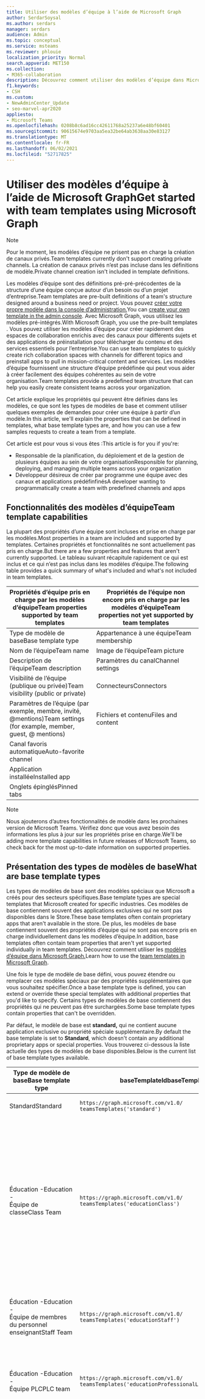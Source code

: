 ```yaml
---
title: Utiliser des modèles d’équipe à l’aide de Microsoft Graph
author: SerdarSoysal
ms.author: serdars
manager: serdars
audience: Admin
ms.topic: conceptual
ms.service: msteams
ms.reviewer: phlouie
localization_priority: Normal
search.appverid: MET150
ms.collection:
- M365-collaboration
description: Découvrez comment utiliser des modèles d’équipe dans Microsoft Graph pour créer des espaces de collaboration avec des canaux pour différentes rubriques et des applications de préinstallation pour fournir du contenu et des services.
f1.keywords:
- CSH
ms.custom:
- NewAdminCenter_Update
- seo-marvel-apr2020
appliesto:
- Microsoft Teams
ms.openlocfilehash: 0208b8c6ad16cc42611768a25237a6e48bf60401
ms.sourcegitcommit: 90615674e9703aa5ea32be64ab3638aa30e83127
ms.translationtype: MT
ms.contentlocale: fr-FR
ms.lasthandoff: 06/02/2021
ms.locfileid: "52717825"
---
```

# <a name="get-started-with-team-templates-using-microsoft-graph"></a><span data-ttu-id="b1d74-103">Utiliser des modèles d’équipe à l’aide de Microsoft Graph</span><span class="sxs-lookup"><span data-stu-id="b1d74-103">Get started with team templates using Microsoft Graph</span></span>

> [!NOTE]
> <span data-ttu-id="b1d74-104">Pour le moment, les modèles d’équipe ne prisent pas en charge la création de canaux privés.</span><span class="sxs-lookup"><span data-stu-id="b1d74-104">Team templates currently don't support creating private channels.</span></span> <span data-ttu-id="b1d74-105">La création de canaux privés n’est pas incluse dans les définitions de modèle.</span><span class="sxs-lookup"><span data-stu-id="b1d74-105">Private channel creation isn't included in template definitions.</span></span>

<span data-ttu-id="b1d74-106">Les modèles d’équipe sont des définitions pré-pré-précodentes de la structure d’une équipe conçue autour d’un besoin ou d’un projet d’entreprise.</span><span class="sxs-lookup"><span data-stu-id="b1d74-106">Team templates are pre-built definitions of a team's structure designed around a business need or project.</span></span> <span data-ttu-id="b1d74-107">Vous pouvez [créer votre propre modèle dans la console d’administration.](get-started-with-teams-templates-in-the-admin-console.md)</span><span class="sxs-lookup"><span data-stu-id="b1d74-107">You can [create your own template in the admin console](get-started-with-teams-templates-in-the-admin-console.md).</span></span> <span data-ttu-id="b1d74-108">Avec Microsoft Graph, vous utilisez les modèles pré-intégrés.</span><span class="sxs-lookup"><span data-stu-id="b1d74-108">With Microsoft Graph, you use the pre-built templates .</span></span> <span data-ttu-id="b1d74-109">Vous pouvez utiliser les modèles d’équipe pour créer rapidement des espaces de collaboration enrichis avec des canaux pour différents sujets et des applications de préinstallation pour télécharger du contenu et des services essentiels pour l’entreprise.</span><span class="sxs-lookup"><span data-stu-id="b1d74-109">You can use team templates to quickly create rich collaboration spaces with channels for different topics and preinstall apps to pull in mission-critical content and services.</span></span> <span data-ttu-id="b1d74-110">Les modèles d’équipe fournissent une structure d’équipe prédéfinée qui peut vous aider à créer facilement des équipes cohérentes au sein de votre organisation.</span><span class="sxs-lookup"><span data-stu-id="b1d74-110">Team templates provide a predefined team structure that can help you easily create consistent teams across your organization.</span></span>

<span data-ttu-id="b1d74-111">Cet article explique les propriétés qui peuvent être définies dans les modèles, ce que sont les types de modèles de base et comment utiliser quelques exemples de demandes pour créer une équipe à partir d’un modèle.</span><span class="sxs-lookup"><span data-stu-id="b1d74-111">In this article, we'll explain the properties that can be defined in templates, what base template types are, and how you can use a few samples requests to create a team from a template.</span></span>

<span data-ttu-id="b1d74-112">Cet article est pour vous si vous êtes :</span><span class="sxs-lookup"><span data-stu-id="b1d74-112">This article is for you if you're:</span></span>

- <span data-ttu-id="b1d74-113">Responsable de la planification, du déploiement et de la gestion de plusieurs équipes au sein de votre organisation</span><span class="sxs-lookup"><span data-stu-id="b1d74-113">Responsible for planning, deploying, and managing multiple teams across your organization</span></span><br>
- <span data-ttu-id="b1d74-114">Développeur désireux de créer par programme une équipe avec des canaux et applications prédéfinfinés</span><span class="sxs-lookup"><span data-stu-id="b1d74-114">A developer wanting to programmatically create a team with predefined channels and apps</span></span>

## <a name="team-template-capabilities"></a><span data-ttu-id="b1d74-115">Fonctionnalités des modèles d’équipe</span><span class="sxs-lookup"><span data-stu-id="b1d74-115">Team template capabilities</span></span>

<span data-ttu-id="b1d74-116">La plupart des propriétés d’une équipe sont incluses et prise en charge par les modèles.</span><span class="sxs-lookup"><span data-stu-id="b1d74-116">Most properties in a team are included and supported by templates.</span></span> <span data-ttu-id="b1d74-117">Certaines propriétés et fonctionnalités ne sont actuellement pas pris en charge.</span><span class="sxs-lookup"><span data-stu-id="b1d74-117">But there are a few properties and features that aren't currently supported.</span></span> <span data-ttu-id="b1d74-118">Le tableau suivant récapitule rapidement ce qui est inclus et ce qui n’est pas inclus dans les modèles d’équipe.</span><span class="sxs-lookup"><span data-stu-id="b1d74-118">The following table provides a quick summary of what's included and what's not included in team templates.</span></span>

| <span data-ttu-id="b1d74-119">**Propriétés d’équipe pris en charge par les modèles d’équipe**</span><span class="sxs-lookup"><span data-stu-id="b1d74-119">**Team properties supported by team templates**</span></span> | <span data-ttu-id="b1d74-120">**Propriétés de l’équipe non encore pris en charge par les modèles d’équipe**</span><span class="sxs-lookup"><span data-stu-id="b1d74-120">**Team properties not yet supported by team templates**</span></span> |
| ------------------------------------------------ | -------------------------------------------------------- |
| <span data-ttu-id="b1d74-121">Type de modèle de base</span><span class="sxs-lookup"><span data-stu-id="b1d74-121">Base template type</span></span> | <span data-ttu-id="b1d74-122">Appartenance à une équipe</span><span class="sxs-lookup"><span data-stu-id="b1d74-122">Team membership</span></span> |
| <span data-ttu-id="b1d74-123">Nom de l’équipe</span><span class="sxs-lookup"><span data-stu-id="b1d74-123">Team name</span></span> | <span data-ttu-id="b1d74-124">Image de l’équipe</span><span class="sxs-lookup"><span data-stu-id="b1d74-124">Team picture</span></span> |
| <span data-ttu-id="b1d74-125">Description de l’équipe</span><span class="sxs-lookup"><span data-stu-id="b1d74-125">Team description</span></span> | <span data-ttu-id="b1d74-126">Paramètres du canal</span><span class="sxs-lookup"><span data-stu-id="b1d74-126">Channel settings</span></span> |
| <span data-ttu-id="b1d74-127">Visibilité de l’équipe (publique ou privée)</span><span class="sxs-lookup"><span data-stu-id="b1d74-127">Team visibility (public or private)</span></span> | <span data-ttu-id="b1d74-128">Connecteurs</span><span class="sxs-lookup"><span data-stu-id="b1d74-128">Connectors</span></span> |
| <span data-ttu-id="b1d74-129">Paramètres de l’équipe (par exemple, membre, invité, @mentions)</span><span class="sxs-lookup"><span data-stu-id="b1d74-129">Team settings (for example, member, guest, @ mentions)</span></span> | <span data-ttu-id="b1d74-130">Fichiers et contenu</span><span class="sxs-lookup"><span data-stu-id="b1d74-130">Files and content</span></span> |
| <span data-ttu-id="b1d74-131">Canal favoris automatique</span><span class="sxs-lookup"><span data-stu-id="b1d74-131">Auto-favorite channel</span></span> | |
| <span data-ttu-id="b1d74-132">Application installée</span><span class="sxs-lookup"><span data-stu-id="b1d74-132">Installed app</span></span> | |
| <span data-ttu-id="b1d74-133">Onglets épinglés</span><span class="sxs-lookup"><span data-stu-id="b1d74-133">Pinned tabs</span></span> | |

> [!NOTE]
> <span data-ttu-id="b1d74-134">Nous ajouterons d’autres fonctionnalités de modèle dans les prochaines version de Microsoft Teams. Vérifiez donc que vous avez besoin des informations les plus à jour sur les propriétés prise en charge.</span><span class="sxs-lookup"><span data-stu-id="b1d74-134">We'll be adding more template capabilities in future releases of Microsoft Teams, so check back for the most up-to-date information on supported properties.</span></span>

## <a name="what-are-base-template-types"></a><span data-ttu-id="b1d74-135">Présentation des types de modèles de base</span><span class="sxs-lookup"><span data-stu-id="b1d74-135">What are base template types</span></span>

<span data-ttu-id="b1d74-136">Les types de modèles de base sont des modèles spéciaux que Microsoft a créés pour des secteurs spécifiques.</span><span class="sxs-lookup"><span data-stu-id="b1d74-136">Base template types are special templates that Microsoft created for specific industries.</span></span> <span data-ttu-id="b1d74-137">Ces modèles de base contiennent souvent des applications exclusives qui ne sont pas disponibles dans le Store.</span><span class="sxs-lookup"><span data-stu-id="b1d74-137">These base templates often contain proprietary apps that aren't available in the store.</span></span> <span data-ttu-id="b1d74-138">De plus, les modèles de base contiennent souvent des propriétés d’équipe qui ne sont pas encore pris en charge individuellement dans les modèles d’équipe.</span><span class="sxs-lookup"><span data-stu-id="b1d74-138">In addition, base templates often contain team properties that aren't yet supported individually in team templates.</span></span> <span data-ttu-id="b1d74-139">Découvrez comment utiliser les [modèles d’équipe dans Microsoft Graph.](get-started-with-teams-templates.md)</span><span class="sxs-lookup"><span data-stu-id="b1d74-139">Learn how to use the [team templates in Microsoft Graph](get-started-with-teams-templates.md).</span></span>

<span data-ttu-id="b1d74-140">Une fois le type de modèle de base défini, vous pouvez étendre ou remplacer ces modèles spéciaux par des propriétés supplémentaires que vous souhaitez spécifier.</span><span class="sxs-lookup"><span data-stu-id="b1d74-140">Once a base template type is defined, you can extend or override these special templates with additional properties that you'd like to specify.</span></span> <span data-ttu-id="b1d74-141">Certains types de modèles de base contiennent des propriétés qui ne peuvent pas être surchargées.</span><span class="sxs-lookup"><span data-stu-id="b1d74-141">Some base template types contain properties that can't be overridden.</span></span>

<span data-ttu-id="b1d74-142">Par défaut, le modèle de base est **standard,** qui ne contient aucune application exclusive ou propriété spéciale supplémentaire.</span><span class="sxs-lookup"><span data-stu-id="b1d74-142">By default the base template is set to **Standard**, which doesn't contain any additional proprietary apps or special properties.</span></span> <span data-ttu-id="b1d74-143">Vous trouverez ci-dessous la liste actuelle des types de modèles de base disponibles.</span><span class="sxs-lookup"><span data-stu-id="b1d74-143">Below is the current list of base template types available.</span></span>

| <span data-ttu-id="b1d74-144">Type de modèle de base</span><span class="sxs-lookup"><span data-stu-id="b1d74-144">Base template type</span></span> | <span data-ttu-id="b1d74-145">baseTemplateId</span><span class="sxs-lookup"><span data-stu-id="b1d74-145">baseTemplateId</span></span> | <span data-ttu-id="b1d74-146">Propriétés fournies avec ce modèle de base</span><span class="sxs-lookup"><span data-stu-id="b1d74-146">Properties that come with this base template</span></span> |
| ------------------ | -------------- | ----------------------------------------------------- |
| <span data-ttu-id="b1d74-147">Standard</span><span class="sxs-lookup"><span data-stu-id="b1d74-147">Standard</span></span> | `https://graph.microsoft.com/v1.0/`<br>`teamsTemplates('standard')` | <span data-ttu-id="b1d74-148">Aucune application et propriété supplémentaire</span><span class="sxs-lookup"><span data-stu-id="b1d74-148">No additional apps and properties</span></span> |
| <span data-ttu-id="b1d74-149">Éducation -</span><span class="sxs-lookup"><span data-stu-id="b1d74-149">Education -</span></span><br><span data-ttu-id="b1d74-150">Équipe de classe</span><span class="sxs-lookup"><span data-stu-id="b1d74-150">Class Team</span></span> | `https://graph.microsoft.com/v1.0/`<br>`teamsTemplates('educationClass')` | <span data-ttu-id="b1d74-151">Applications :</span><span class="sxs-lookup"><span data-stu-id="b1d74-151">Apps:</span></span><ul><li><span data-ttu-id="b1d74-152">OneNote Bloc-notes Pour la classe (épinglé à **l’onglet** Général)</span><span class="sxs-lookup"><span data-stu-id="b1d74-152">OneNote Class Notebook (pinned to the **General** tab)</span></span> </li><li><span data-ttu-id="b1d74-153">Application Devoirs (épinglée à **l’onglet** Général)</span><span class="sxs-lookup"><span data-stu-id="b1d74-153">Assignments app (pinned to the **General** tab)</span></span></li></ul> <span data-ttu-id="b1d74-154">Propriétés de l’équipe :</span><span class="sxs-lookup"><span data-stu-id="b1d74-154">Team properties:</span></span><ul><li><span data-ttu-id="b1d74-155">Visibilité de l’équipe définie **sur HiddenMembership** (ne peut pas être masquée)</span><span class="sxs-lookup"><span data-stu-id="b1d74-155">Team visibility set to **HiddenMembership** (cannot be overridden)</span></span></li></ul> |
| <span data-ttu-id="b1d74-156">Éducation -</span><span class="sxs-lookup"><span data-stu-id="b1d74-156">Education -</span></span><br><span data-ttu-id="b1d74-157">Équipe de membres du personnel enseignant</span><span class="sxs-lookup"><span data-stu-id="b1d74-157">Staff Team</span></span> | `https://graph.microsoft.com/v1.0/`<br>`teamsTemplates('educationStaff')` | <span data-ttu-id="b1d74-158">Applications :</span><span class="sxs-lookup"><span data-stu-id="b1d74-158">Apps:</span></span><ul><li><span data-ttu-id="b1d74-159">OneNote Bloc-notes pour le personnel enseignant (épinglé à **l’onglet** Général)</span><span class="sxs-lookup"><span data-stu-id="b1d74-159">OneNote Staff Notebook (pinned to the **General** tab)</span></span></li></ul> |
|<span data-ttu-id="b1d74-160">Éducation -</span><span class="sxs-lookup"><span data-stu-id="b1d74-160">Education -</span></span><br><span data-ttu-id="b1d74-161">Équipe PLC</span><span class="sxs-lookup"><span data-stu-id="b1d74-161">PLC team</span></span> |`https://graph.microsoft.com/v1.0/`<br>`teamsTemplates('educationProfessionalLearningCommunity')` | <span data-ttu-id="b1d74-162">Applications :</span><span class="sxs-lookup"><span data-stu-id="b1d74-162">Apps:</span></span><ul><li><span data-ttu-id="b1d74-163">OneNote Bloc-notes PLC (épinglé à **l’onglet** Général)</span><span class="sxs-lookup"><span data-stu-id="b1d74-163">OneNote PLC Notebook (pinned to the **General** tab)</span></span></ul></li>|
| <span data-ttu-id="b1d74-164">Commerce -</span><span class="sxs-lookup"><span data-stu-id="b1d74-164">Retail -</span></span><br><span data-ttu-id="b1d74-165">Magasin</span><span class="sxs-lookup"><span data-stu-id="b1d74-165">Store</span></span> | `https://graph.microsoft.com/v1.0/`<br>`teamsTemplates('retailStore')` | <span data-ttu-id="b1d74-166">Canaux :</span><span class="sxs-lookup"><span data-stu-id="b1d74-166">Channels:</span></span><ul><li><span data-ttu-id="b1d74-167">Transfert de shift</span><span class="sxs-lookup"><span data-stu-id="b1d74-167">Shift handoff</span></span></li><li><span data-ttu-id="b1d74-168">Apprentissage</span><span class="sxs-lookup"><span data-stu-id="b1d74-168">Learning</span></span></li></ul><span data-ttu-id="b1d74-169">Propriétés de l’équipe</span><span class="sxs-lookup"><span data-stu-id="b1d74-169">Team properties</span></span><ul><li><span data-ttu-id="b1d74-170">Visibilité de l’équipe définie sur Public</span><span class="sxs-lookup"><span data-stu-id="b1d74-170">Team visibility set to Public</span></span></li></ul><span data-ttu-id="b1d74-171">Autorisations de membre</span><span class="sxs-lookup"><span data-stu-id="b1d74-171">Member permissions</span></span><ul><li><span data-ttu-id="b1d74-172">Empêcher les membres de créer, mettre à jour ou supprimer des canaux</span><span class="sxs-lookup"><span data-stu-id="b1d74-172">Prevent members from creating, updating, or removing channels</span></span></li><li><span data-ttu-id="b1d74-173">Empêcher les membres d’ajouter ou de supprimer des applications</span><span class="sxs-lookup"><span data-stu-id="b1d74-173">Prevent members from adding or removing apps</span></span></li><li><span data-ttu-id="b1d74-174">Empêcher les membres de créer, mettre à jour ou supprimer des connecteurs</span><span class="sxs-lookup"><span data-stu-id="b1d74-174">Prevent members from creating, updating, or removing connectors</span></span></li></ul> |
| <span data-ttu-id="b1d74-175">Commerce -</span><span class="sxs-lookup"><span data-stu-id="b1d74-175">Retail -</span></span><br><span data-ttu-id="b1d74-176">Collaboration avec les responsables</span><span class="sxs-lookup"><span data-stu-id="b1d74-176">Manager collaboration</span></span> | `https://graph.microsoft.com/v1.0/`<br>`teamsTemplates('retailManagerCollaboration')` | <span data-ttu-id="b1d74-177">Canaux :</span><span class="sxs-lookup"><span data-stu-id="b1d74-177">Channels:</span></span><ul><li><span data-ttu-id="b1d74-178">Apprentissage</span><span class="sxs-lookup"><span data-stu-id="b1d74-178">Learning</span></span></li><li><span data-ttu-id="b1d74-179">Opérations</span><span class="sxs-lookup"><span data-stu-id="b1d74-179">Operations</span></span></li></ul><span data-ttu-id="b1d74-180">Propriétés de l’équipe :</span><span class="sxs-lookup"><span data-stu-id="b1d74-180">Team properties:</span></span><ul><li><span data-ttu-id="b1d74-181">Visibilité de l’équipe définie sur Privé</span><span class="sxs-lookup"><span data-stu-id="b1d74-181">Team visibility set to Private</span></span></li></ul><span data-ttu-id="b1d74-182">Autorisations des membres :</span><span class="sxs-lookup"><span data-stu-id="b1d74-182">Member permissions:</span></span><ul><li><span data-ttu-id="b1d74-183">Empêcher les membres de créer, mettre à jour ou supprimer des canaux</span><span class="sxs-lookup"><span data-stu-id="b1d74-183">Prevent members from creating, updating, or removing channels</span></span></li><li><span data-ttu-id="b1d74-184">Empêcher les membres d’ajouter ou de supprimer des applications</span><span class="sxs-lookup"><span data-stu-id="b1d74-184">Prevent members from adding or removing apps</span></span></li><li><span data-ttu-id="b1d74-185">Empêcher les membres de créer, mettre à jour ou supprimer des connecteurs</span><span class="sxs-lookup"><span data-stu-id="b1d74-185">Prevent members from creating, updating, or removing connectors</span></span></li></ul>|
| <span data-ttu-id="b1d74-186">Soins de santé -</span><span class="sxs-lookup"><span data-stu-id="b1d74-186">Healthcare -</span></span><br><span data-ttu-id="b1d74-187">Desso</span><span class="sxs-lookup"><span data-stu-id="b1d74-187">Ward</span></span> |`https://graph.microsoft.com/v1.0/`<br>`teamsTemplates('healthcareWard')` |<span data-ttu-id="b1d74-188">Canaux :</span><span class="sxs-lookup"><span data-stu-id="b1d74-188">Channels:</span></span> <ul><li><span data-ttu-id="b1d74-189">Annonces\*</span><span class="sxs-lookup"><span data-stu-id="b1d74-189">Announcements\*</span></span></li><li><span data-ttu-id="b1d74-190">Blotti\*</span><span class="sxs-lookup"><span data-stu-id="b1d74-190">Huddles\*</span></span></li><li><span data-ttu-id="b1d74-191">Rondes</span><span class="sxs-lookup"><span data-stu-id="b1d74-191">Rounds</span></span></li><li><span data-ttu-id="b1d74-192">Personnel\*</span><span class="sxs-lookup"><span data-stu-id="b1d74-192">Staffing\*</span></span></li><li><span data-ttu-id="b1d74-193">Formation\*</span><span class="sxs-lookup"><span data-stu-id="b1d74-193">Training\*</span></span></li></ul><span data-ttu-id="b1d74-194">\*Canaux ajoutés automatiquement aux favoris</span><span class="sxs-lookup"><span data-stu-id="b1d74-194">\*Auto-favorited channels</span></span> |
|<span data-ttu-id="b1d74-195">Soins de santé -</span><span class="sxs-lookup"><span data-stu-id="b1d74-195">Healthcare -</span></span><br><span data-ttu-id="b1d74-196">Hôpital</span><span class="sxs-lookup"><span data-stu-id="b1d74-196">Hospital</span></span> | `https://graph.microsoft.com/v1.0/`<br>`teamsTemplates('healthcareHospital')` |<span data-ttu-id="b1d74-197">Canaux :</span><span class="sxs-lookup"><span data-stu-id="b1d74-197">Channels:</span></span><ul><li><span data-ttu-id="b1d74-198">Annonces\*</span><span class="sxs-lookup"><span data-stu-id="b1d74-198">Announcements\*</span></span></li><li><span data-ttu-id="b1d74-199">Conformité\*</span><span class="sxs-lookup"><span data-stu-id="b1d74-199">Compliance\*</span></span></li><li><span data-ttu-id="b1d74-200">Consignataires</span><span class="sxs-lookup"><span data-stu-id="b1d74-200">Custodial</span></span></li><li><span data-ttu-id="b1d74-201">Ressources humaines</span><span class="sxs-lookup"><span data-stu-id="b1d74-201">Human Resources</span></span></li></li><li><span data-ttu-id="b1d74-202">Pharmacie</span><span class="sxs-lookup"><span data-stu-id="b1d74-202">Pharmacy</span></span></li></ul><span data-ttu-id="b1d74-203">\*Canal avec favoris automatiques</span><span class="sxs-lookup"><span data-stu-id="b1d74-203">\*Auto-favorited channel</span></span>|
|||


<span data-ttu-id="b1d74-204">Utilisez les modèles suivants pour créer des équipes à la fois dans le client Teams et dans Microsoft Graph.</span><span class="sxs-lookup"><span data-stu-id="b1d74-204">Use the following templates to create teams in both the Teams client as well as Microsoft Graph.</span></span>


| <span data-ttu-id="b1d74-205">Type de modèle de base</span><span class="sxs-lookup"><span data-stu-id="b1d74-205">Base template type</span></span> | <span data-ttu-id="b1d74-206">baseTemplateId</span><span class="sxs-lookup"><span data-stu-id="b1d74-206">baseTemplateId</span></span> | <span data-ttu-id="b1d74-207">Propriétés fournies avec ce modèle de base</span><span class="sxs-lookup"><span data-stu-id="b1d74-207">Properties that come with this base template</span></span> |
| ------------------ | -------------- | ----------------------------------------------------- |
| <span data-ttu-id="b1d74-208">Adopter une Office 365</span><span class="sxs-lookup"><span data-stu-id="b1d74-208">Adopt Office 365</span></span> |`com.microsoft.teams.template.`<br>`AdoptOffice365`|  <span data-ttu-id="b1d74-209">Canaux :</span><span class="sxs-lookup"><span data-stu-id="b1d74-209">Channels:</span></span> <ul><li><span data-ttu-id="b1d74-210">Général</span><span class="sxs-lookup"><span data-stu-id="b1d74-210">General</span></span></li> <li><span data-ttu-id="b1d74-211">Annonces</span><span class="sxs-lookup"><span data-stu-id="b1d74-211">Announcements</span></span></li> <li><span data-ttu-id="b1d74-212">Coin Champions</span><span class="sxs-lookup"><span data-stu-id="b1d74-212">Champions corner</span></span></li> <li><span data-ttu-id="b1d74-213">Formulaires d’équipe</span><span class="sxs-lookup"><span data-stu-id="b1d74-213">Team forms</span></span></li></ul> <span data-ttu-id="b1d74-214">Applications :</span><span class="sxs-lookup"><span data-stu-id="b1d74-214">Apps:</span></span> <ul><li><span data-ttu-id="b1d74-215">Wiki</span><span class="sxs-lookup"><span data-stu-id="b1d74-215">Wiki</span></span></li>  <li><span data-ttu-id="b1d74-216">Calendrier</span><span class="sxs-lookup"><span data-stu-id="b1d74-216">Calendar</span></span></li> |
| <span data-ttu-id="b1d74-217">Gérer un projet</span><span class="sxs-lookup"><span data-stu-id="b1d74-217">Manage a project</span></span> |`com.microsoft.teams.template.`<br>`ManageAProject`| <span data-ttu-id="b1d74-218">Canaux :</span><span class="sxs-lookup"><span data-stu-id="b1d74-218">Channels:</span></span> <ul><li><span data-ttu-id="b1d74-219">Général</span><span class="sxs-lookup"><span data-stu-id="b1d74-219">General</span></span></li> <li><span data-ttu-id="b1d74-220">Annonces</span><span class="sxs-lookup"><span data-stu-id="b1d74-220">Announcements</span></span></li> <li><span data-ttu-id="b1d74-221">Ressources</span><span class="sxs-lookup"><span data-stu-id="b1d74-221">Resources</span></span></li> <li><span data-ttu-id="b1d74-222">Planification</span><span class="sxs-lookup"><span data-stu-id="b1d74-222">Planning</span></span></li></ul> <span data-ttu-id="b1d74-223">Applications :</span><span class="sxs-lookup"><span data-stu-id="b1d74-223">Apps:</span></span><ul><li><span data-ttu-id="b1d74-224">Wiki</span><span class="sxs-lookup"><span data-stu-id="b1d74-224">Wiki</span></span></li><li><span data-ttu-id="b1d74-225">OneNote</span><span class="sxs-lookup"><span data-stu-id="b1d74-225">OneNote</span></span></li></ul> |
| <span data-ttu-id="b1d74-226">Gérer un événement</span><span class="sxs-lookup"><span data-stu-id="b1d74-226">Manage an event</span></span>|`com.microsoft.teams.template.`<br>`ManageAnEvent` | <span data-ttu-id="b1d74-227">Canaux :</span><span class="sxs-lookup"><span data-stu-id="b1d74-227">Channels:</span></span> <ul><li><span data-ttu-id="b1d74-228">Général</span><span class="sxs-lookup"><span data-stu-id="b1d74-228">General</span></span></li> <li><span data-ttu-id="b1d74-229">Annonces</span><span class="sxs-lookup"><span data-stu-id="b1d74-229">Announcements</span></span></li> <li><span data-ttu-id="b1d74-230">Budget</span><span class="sxs-lookup"><span data-stu-id="b1d74-230">Budget</span></span></li> <li><span data-ttu-id="b1d74-231">Contenu</span><span class="sxs-lookup"><span data-stu-id="b1d74-231">Content</span></span></li><li><span data-ttu-id="b1d74-232">Logistique</span><span class="sxs-lookup"><span data-stu-id="b1d74-232">Logistics</span></span></li> <li><span data-ttu-id="b1d74-233">Planification</span><span class="sxs-lookup"><span data-stu-id="b1d74-233">Planning</span></span></li> <li> <span data-ttu-id="b1d74-234">Marketing et relations publiques</span><span class="sxs-lookup"><span data-stu-id="b1d74-234">Marketing and PR</span></span></li></ul> <span data-ttu-id="b1d74-235">Applications :</span><span class="sxs-lookup"><span data-stu-id="b1d74-235">Apps:</span></span><ul><li><span data-ttu-id="b1d74-236">Wiki</span><span class="sxs-lookup"><span data-stu-id="b1d74-236">Wiki</span></span></li><li><span data-ttu-id="b1d74-237">Site web</span><span class="sxs-lookup"><span data-stu-id="b1d74-237">Website</span></span></li> <li><span data-ttu-id="b1d74-238">YouTube</span><span class="sxs-lookup"><span data-stu-id="b1d74-238">YouTube</span></span></li> <li><span data-ttu-id="b1d74-239">Planificateur</span><span class="sxs-lookup"><span data-stu-id="b1d74-239">Planner</span></span></li> <li><span data-ttu-id="b1d74-240">OneNote</span><span class="sxs-lookup"><span data-stu-id="b1d74-240">OneNote</span></span></li></ul> |
|<span data-ttu-id="b1d74-241">Intégrer des employés</span><span class="sxs-lookup"><span data-stu-id="b1d74-241">Onboard employees</span></span>|`com.microsoft.teams.template.`<br>`OnboardEmployees` | <span data-ttu-id="b1d74-242">Canaux :</span><span class="sxs-lookup"><span data-stu-id="b1d74-242">Channels:</span></span> <ul><li><span data-ttu-id="b1d74-243">Général</span><span class="sxs-lookup"><span data-stu-id="b1d74-243">General</span></span></li> <li><span data-ttu-id="b1d74-244">Annonces</span><span class="sxs-lookup"><span data-stu-id="b1d74-244">Announcements</span></span></li> <li><span data-ttu-id="b1d74-245">Conversation employé</span><span class="sxs-lookup"><span data-stu-id="b1d74-245">Employee chat</span></span></li> <li><span data-ttu-id="b1d74-246">Formation</span><span class="sxs-lookup"><span data-stu-id="b1d74-246">Training</span></span></li></ul><span data-ttu-id="b1d74-247">Applications :</span><span class="sxs-lookup"><span data-stu-id="b1d74-247">Apps:</span></span><ul><li><span data-ttu-id="b1d74-248">Wiki</span><span class="sxs-lookup"><span data-stu-id="b1d74-248">Wiki</span></span></li><li><span data-ttu-id="b1d74-249">Communautés</span><span class="sxs-lookup"><span data-stu-id="b1d74-249">Communities</span></span></li></ul>|
|<span data-ttu-id="b1d74-250">Organiser le service d’aide</span><span class="sxs-lookup"><span data-stu-id="b1d74-250">Organize help desk</span></span>| `com.microsoft.teams.template.`<br>`OrganizeHelpDesk`|<span data-ttu-id="b1d74-251">Canaux :</span><span class="sxs-lookup"><span data-stu-id="b1d74-251">Channels:</span></span><ul><li><span data-ttu-id="b1d74-252">Général</span><span class="sxs-lookup"><span data-stu-id="b1d74-252">General</span></span></li><li><span data-ttu-id="b1d74-253">Annonces</span><span class="sxs-lookup"><span data-stu-id="b1d74-253">Announcements</span></span></li><li><span data-ttu-id="b1d74-254">FAQ</span><span class="sxs-lookup"><span data-stu-id="b1d74-254">FAQ</span></span></li></ul><span data-ttu-id="b1d74-255">Applications :</span><span class="sxs-lookup"><span data-stu-id="b1d74-255">Apps:</span></span><ul><li><span data-ttu-id="b1d74-256">Wiki</span><span class="sxs-lookup"><span data-stu-id="b1d74-256">Wiki</span></span></li><li><span data-ttu-id="b1d74-257">OneNote</span><span class="sxs-lookup"><span data-stu-id="b1d74-257">OneNote</span></span></li></ul> |
| <span data-ttu-id="b1d74-258">Collaborer sur les soins aux patients</span><span class="sxs-lookup"><span data-stu-id="b1d74-258">Collaborate on patient care</span></span>| `healthcareWard `| <span data-ttu-id="b1d74-259">Canaux :</span><span class="sxs-lookup"><span data-stu-id="b1d74-259">Channels:</span></span><ul><li><span data-ttu-id="b1d74-260">Général</span><span class="sxs-lookup"><span data-stu-id="b1d74-260">General</span></span></li><li><span data-ttu-id="b1d74-261">Annonces</span><span class="sxs-lookup"><span data-stu-id="b1d74-261">Announcements</span></span></li><li><span data-ttu-id="b1d74-262">Blotti</span><span class="sxs-lookup"><span data-stu-id="b1d74-262">Huddles</span></span></li><li><span data-ttu-id="b1d74-263">Rondes</span><span class="sxs-lookup"><span data-stu-id="b1d74-263">Rounds</span></span></li><li><span data-ttu-id="b1d74-264">Personnel</span><span class="sxs-lookup"><span data-stu-id="b1d74-264">Staffing</span></span></li><li><span data-ttu-id="b1d74-265">Formation</span><span class="sxs-lookup"><span data-stu-id="b1d74-265">Training</span></span></li></ul> <span data-ttu-id="b1d74-266">Applications :</span><span class="sxs-lookup"><span data-stu-id="b1d74-266">Apps:</span></span> <ul><li><span data-ttu-id="b1d74-267">Wiki</span><span class="sxs-lookup"><span data-stu-id="b1d74-267">Wiki</span></span></li>|
| <span data-ttu-id="b1d74-268">Collaborer sur la crise ou l’événement global</span><span class="sxs-lookup"><span data-stu-id="b1d74-268">Collaborate on global crisis or event</span></span> |`com.microsoft.teams.template.`<br>`CollaborateOnAGlobalCrisisOrEvent`| <span data-ttu-id="b1d74-269">Canaux :</span><span class="sxs-lookup"><span data-stu-id="b1d74-269">Channels:</span></span> <ul><li><span data-ttu-id="b1d74-270">Général</span><span class="sxs-lookup"><span data-stu-id="b1d74-270">General</span></span><li><span data-ttu-id="b1d74-271">Annonces</span><span class="sxs-lookup"><span data-stu-id="b1d74-271">Announcements</span></span></li><li><span data-ttu-id="b1d74-272">Actualités mondiales</span><span class="sxs-lookup"><span data-stu-id="b1d74-272">World news</span></span></li><li><span data-ttu-id="b1d74-273">Continuité de l’activité</span><span class="sxs-lookup"><span data-stu-id="b1d74-273">Business continuity</span></span></li><li><span data-ttu-id="b1d74-274">Travail à distance</span><span class="sxs-lookup"><span data-stu-id="b1d74-274">Remote working</span></span></li><li><span data-ttu-id="b1d74-275">Communications internes</span><span class="sxs-lookup"><span data-stu-id="b1d74-275">Internal comms</span></span></li><li><span data-ttu-id="b1d74-276">Comms externes</span><span class="sxs-lookup"><span data-stu-id="b1d74-276">External comms</span></span></li><li><span data-ttu-id="b1d74-277">Réclamations des clients</span><span class="sxs-lookup"><span data-stu-id="b1d74-277">Customer complaints</span></span></li><li><span data-ttu-id="b1d74-278">Kudos</span><span class="sxs-lookup"><span data-stu-id="b1d74-278">Kudos</span></span></li><li><span data-ttu-id="b1d74-279">Mise à jour pour la direction</span><span class="sxs-lookup"><span data-stu-id="b1d74-279">Executive update</span></span></li></ul><span data-ttu-id="b1d74-280">Applications :</span><span class="sxs-lookup"><span data-stu-id="b1d74-280">Apps:</span></span> <ul><li><span data-ttu-id="b1d74-281">Compliment</span><span class="sxs-lookup"><span data-stu-id="b1d74-281">Praise</span></span></li><li><span data-ttu-id="b1d74-282">Wiki</span><span class="sxs-lookup"><span data-stu-id="b1d74-282">Wiki</span></span></li><li><span data-ttu-id="b1d74-283">Site web</span><span class="sxs-lookup"><span data-stu-id="b1d74-283">Website</span></span></li></ul>|
|<span data-ttu-id="b1d74-284">Collaborer au sein d’une banque</span><span class="sxs-lookup"><span data-stu-id="b1d74-284">Collaborate within a bank branch</span></span>| `com.microsoft.teams.template.`<br>`CollaborateWithinABankBranch `|<span data-ttu-id="b1d74-285">Canaux :</span><span class="sxs-lookup"><span data-stu-id="b1d74-285">Channels:</span></span> <ul><li><span data-ttu-id="b1d74-286">Général</span><span class="sxs-lookup"><span data-stu-id="b1d74-286">General</span></span><li><span data-ttu-id="b1d74-287">Annonces</span><span class="sxs-lookup"><span data-stu-id="b1d74-287">Announcements</span></span></li><li><span data-ttu-id="b1d74-288">Blotti</span><span class="sxs-lookup"><span data-stu-id="b1d74-288">Huddles</span></span></li><li><span data-ttu-id="b1d74-289">Réunions avec les clients</span><span class="sxs-lookup"><span data-stu-id="b1d74-289">Customer meetings</span></span></li><li><span data-ttu-id="b1d74-290">Desso</span><span class="sxs-lookup"><span data-stu-id="b1d74-290">Coaching</span></span></li><li><span data-ttu-id="b1d74-291">Développement de compétences</span><span class="sxs-lookup"><span data-stu-id="b1d74-291">Skills development</span></span></li><li><span data-ttu-id="b1d74-292">Traitement des emprunts</span><span class="sxs-lookup"><span data-stu-id="b1d74-292">Loan processing</span></span></li><li><span data-ttu-id="b1d74-293">Réclamations des clients</span><span class="sxs-lookup"><span data-stu-id="b1d74-293">Customer complaints</span></span></li><li><span data-ttu-id="b1d74-294">Kudos</span><span class="sxs-lookup"><span data-stu-id="b1d74-294">Kudos</span></span></li><li><span data-ttu-id="b1d74-295">Amusant</span><span class="sxs-lookup"><span data-stu-id="b1d74-295">Fun stuff</span></span></li><li><span data-ttu-id="b1d74-296">Conformité</span><span class="sxs-lookup"><span data-stu-id="b1d74-296">Compliance</span></span></li></ul>|
|<span data-ttu-id="b1d74-297">Coordonner la réponse à un incident</span><span class="sxs-lookup"><span data-stu-id="b1d74-297">Coordinate incident response</span></span>| `com.microsoft.teams.template.`<br>`CoordinateIncidentResponse`|<span data-ttu-id="b1d74-298">Canaux :</span><span class="sxs-lookup"><span data-stu-id="b1d74-298">Channels:</span></span> <ul><li><span data-ttu-id="b1d74-299">Général</span><span class="sxs-lookup"><span data-stu-id="b1d74-299">General</span></span><li><span data-ttu-id="b1d74-300">Annonces</span><span class="sxs-lookup"><span data-stu-id="b1d74-300">Announcements</span></span></li><li><span data-ttu-id="b1d74-301">Logistique</span><span class="sxs-lookup"><span data-stu-id="b1d74-301">Logistics</span></span></li><li><span data-ttu-id="b1d74-302">Planification</span><span class="sxs-lookup"><span data-stu-id="b1d74-302">Planning</span></span></li><li><span data-ttu-id="b1d74-303">Récupération</span><span class="sxs-lookup"><span data-stu-id="b1d74-303">Recovery</span></span></li><li><span data-ttu-id="b1d74-304">Urgent</span><span class="sxs-lookup"><span data-stu-id="b1d74-304">Urgent</span></span></li></ul> <span data-ttu-id="b1d74-305">Applications :</span><span class="sxs-lookup"><span data-stu-id="b1d74-305">Apps:</span></span> <ul><li><span data-ttu-id="b1d74-306">Wiki</span><span class="sxs-lookup"><span data-stu-id="b1d74-306">Wiki</span></span></li><li><span data-ttu-id="b1d74-307">Excel</span><span class="sxs-lookup"><span data-stu-id="b1d74-307">Excel</span></span></li><li><span data-ttu-id="b1d74-308">OneNote</span><span class="sxs-lookup"><span data-stu-id="b1d74-308">OneNote</span></span></li><li><span data-ttu-id="b1d74-309">SharePoint</span><span class="sxs-lookup"><span data-stu-id="b1d74-309">SharePoint</span></span></li><li><span data-ttu-id="b1d74-310">Planificateur</span><span class="sxs-lookup"><span data-stu-id="b1d74-310">Planner</span></span></li></ul>|
|<span data-ttu-id="b1d74-311">Hôpital</span><span class="sxs-lookup"><span data-stu-id="b1d74-311">Hospital</span></span>| <span data-ttu-id="b1d74-312">`healthcareHospita`l</span><span class="sxs-lookup"><span data-stu-id="b1d74-312">`healthcareHospita`l</span></span> |<span data-ttu-id="b1d74-313">Canaux :</span><span class="sxs-lookup"><span data-stu-id="b1d74-313">Channels:</span></span> <ul><li><span data-ttu-id="b1d74-314">Général</span><span class="sxs-lookup"><span data-stu-id="b1d74-314">General</span></span><li><span data-ttu-id="b1d74-315">Annonces</span><span class="sxs-lookup"><span data-stu-id="b1d74-315">Announcements</span></span></li><li><span data-ttu-id="b1d74-316">Conformité</span><span class="sxs-lookup"><span data-stu-id="b1d74-316">Compliance</span></span></li><li><span data-ttu-id="b1d74-317">Consignataires</span><span class="sxs-lookup"><span data-stu-id="b1d74-317">Custodial</span></span></li><li><span data-ttu-id="b1d74-318">Ressources humaines</span><span class="sxs-lookup"><span data-stu-id="b1d74-318">Human resources</span></span></li><li><span data-ttu-id="b1d74-319">Pharmacie</span><span class="sxs-lookup"><span data-stu-id="b1d74-319">Pharmacy</span></span></li></ul> <span data-ttu-id="b1d74-320">Applications :</span><span class="sxs-lookup"><span data-stu-id="b1d74-320">Apps:</span></span> <ul><li><span data-ttu-id="b1d74-321">Wiki</span><span class="sxs-lookup"><span data-stu-id="b1d74-321">Wiki</span></span></li></ul>|
|<span data-ttu-id="b1d74-322">Organiser un magasin</span><span class="sxs-lookup"><span data-stu-id="b1d74-322">Organize a store</span></span>| `retailStore` |<span data-ttu-id="b1d74-323">Canaux :</span><span class="sxs-lookup"><span data-stu-id="b1d74-323">Channels:</span></span> <ul><li><span data-ttu-id="b1d74-324">Général</span><span class="sxs-lookup"><span data-stu-id="b1d74-324">General</span></span><li><span data-ttu-id="b1d74-325">Transfert de shift</span><span class="sxs-lookup"><span data-stu-id="b1d74-325">Shift handoff</span></span></li><li><span data-ttu-id="b1d74-326">Apprentissage</span><span class="sxs-lookup"><span data-stu-id="b1d74-326">Learning</span></span></li></ul> <span data-ttu-id="b1d74-327">Applications :</span><span class="sxs-lookup"><span data-stu-id="b1d74-327">Apps:</span></span> <ul><li><span data-ttu-id="b1d74-328">Wiki</span><span class="sxs-lookup"><span data-stu-id="b1d74-328">Wiki</span></span></li></ul>|
|<span data-ttu-id="b1d74-329">Qualité et sécurité</span><span class="sxs-lookup"><span data-stu-id="b1d74-329">Quality and safety</span></span> |`com.microsoft.teams.`<br>`template.QualitySafety`|<span data-ttu-id="b1d74-330">Canaux :</span><span class="sxs-lookup"><span data-stu-id="b1d74-330">Channels:</span></span> <ul><li><span data-ttu-id="b1d74-331">Général</span><span class="sxs-lookup"><span data-stu-id="b1d74-331">General</span></span><li><span data-ttu-id="b1d74-332">Annonces</span><span class="sxs-lookup"><span data-stu-id="b1d74-332">Announcements</span></span></li><li><span data-ttu-id="b1d74-333">Ligne 1</span><span class="sxs-lookup"><span data-stu-id="b1d74-333">Line 1</span></span></li><li><span data-ttu-id="b1d74-334">Ligne 2</span><span class="sxs-lookup"><span data-stu-id="b1d74-334">Line 2</span></span></li><li><span data-ttu-id="b1d74-335">Ligne 3</span><span class="sxs-lookup"><span data-stu-id="b1d74-335">Line 3</span></span></li><li><span data-ttu-id="b1d74-336">Sécurité</span><span class="sxs-lookup"><span data-stu-id="b1d74-336">Safety</span></span></li><li><span data-ttu-id="b1d74-337">Formation</span><span class="sxs-lookup"><span data-stu-id="b1d74-337">Training</span></span></li><li><span data-ttu-id="b1d74-338">Maintenance</span><span class="sxs-lookup"><span data-stu-id="b1d74-338">Maintenance</span></span></li><li><span data-ttu-id="b1d74-339">Amusant</span><span class="sxs-lookup"><span data-stu-id="b1d74-339">Fun stuff</span></span></li></ul> <span data-ttu-id="b1d74-340">Applications :</span><span class="sxs-lookup"><span data-stu-id="b1d74-340">Apps:</span></span> <ul><li><span data-ttu-id="b1d74-341">Wiki</span><span class="sxs-lookup"><span data-stu-id="b1d74-341">Wiki</span></span></li></ul>|
|<span data-ttu-id="b1d74-342">Vente au détail : collaboration entre responsables</span><span class="sxs-lookup"><span data-stu-id="b1d74-342">Retail - manager collaboration</span></span>| `retailManagerCollaboration` |<span data-ttu-id="b1d74-343">Canaux :</span><span class="sxs-lookup"><span data-stu-id="b1d74-343">Channels:</span></span> <ul><li><span data-ttu-id="b1d74-344">Général</span><span class="sxs-lookup"><span data-stu-id="b1d74-344">General</span></span><li><span data-ttu-id="b1d74-345">Opérations</span><span class="sxs-lookup"><span data-stu-id="b1d74-345">Operations</span></span></li><li><span data-ttu-id="b1d74-346">Apprentissage</span><span class="sxs-lookup"><span data-stu-id="b1d74-346">Learning</span></span></li></ul> <span data-ttu-id="b1d74-347">Applications :</span><span class="sxs-lookup"><span data-stu-id="b1d74-347">Apps:</span></span> <ul><li><span data-ttu-id="b1d74-348">Wiki</span><span class="sxs-lookup"><span data-stu-id="b1d74-348">Wiki</span></span></li></ul>|
||||

<span data-ttu-id="b1d74-349">Pour [plus d’informations, voir Commencer à utiliser les modèles d’équipe](get-started-with-teams-templates-in-the-admin-console.md) dans le Centre d’administration.</span><span class="sxs-lookup"><span data-stu-id="b1d74-349">See [Get started with team templates in the Admin center](get-started-with-teams-templates-in-the-admin-console.md) for more details.</span></span>

## <a name="related-topics"></a><span data-ttu-id="b1d74-350">Sujets associés</span><span class="sxs-lookup"><span data-stu-id="b1d74-350">Related topics</span></span>

- [<span data-ttu-id="b1d74-351">Utiliser des modèles d’équipe dans la console d’administration</span><span class="sxs-lookup"><span data-stu-id="b1d74-351">Get started with team templates in the admin console</span></span>](get-started-with-teams-templates-in-the-admin-console.md)
- <span data-ttu-id="b1d74-352">[Créer une équipe](/graph/api/team-post?view=graph-rest-beta) (en prévisualisation)</span><span class="sxs-lookup"><span data-stu-id="b1d74-352">[Create a team](/graph/api/team-post?view=graph-rest-beta) (in preview)</span></span>
- [<span data-ttu-id="b1d74-353">Nouvelle équipe</span><span class="sxs-lookup"><span data-stu-id="b1d74-353">New-Team</span></span>](/powershell/module/teams/New-Team?view=teams-ps)
- [<span data-ttu-id="b1d74-354">Formation à Microsoft Teams pour les administrateurs</span><span class="sxs-lookup"><span data-stu-id="b1d74-354">Admin training for Microsoft Teams</span></span>](itadmin-readiness.md)
